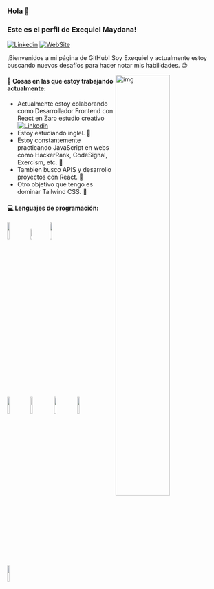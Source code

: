 ### Hola 👋
### Este es el perfil de Exequiel Maydana!

[![Linkedin](https://img.shields.io/badge/-Linkedin-blue)](https://www.linkedin.com/in/hernan-exequiel-maydana-913a50218/)
[![WebSite](https://img.shields.io/badge/-WebSite-orange)](https://exedev.netlify.app/)

¡Bienvenidos a mi página de GitHub! Soy Exequiel y actualmente estoy buscando nuevos desafíos para hacer notar mis habilidades. 😉

<img align="right" alt="img" src="https://user-images.githubusercontent.com/86934811/213883656-37daf030-546c-4811-8dec-fef12ddf9d6a.jpg" width="50%" height="auto" />


#### 🌱 Cosas en las que estoy trabajando actualmente:
- Actualmente estoy colaborando como Desarrollador Frontend con React en Zaro estudio creativo [![Linkedin](https://img.shields.io/badge/-Linkedin-blue)](https://www.linkedin.com/company/zaroweb/)
- Estoy estudiando inglel. 🤗
- Estoy constantemente practicando JavaScript en webs como HackerRank, CodeSignal, Exercism, etc. 🙂
- Tambien busco APIS y desarrollo proyectos con React. 🥰
- Otro objetivo que tengo es dominar Tailwind CSS. 🧐

#### :computer: Lenguajes de programación:

<p>

<code><img width="10%" src="https://www.vectorlogo.zone/logos/w3_html5/w3_html5-ar21.svg"></code>
<code><img width="8%" src="https://www.vectorlogo.zone/logos/w3_css/w3_css-ar21.svg"></code>
<code><img width="10%" src="https://www.vectorlogo.zone/logos/javascript/javascript-ar21.svg"></code>
<br />

<code><img width="10%" src="https://www.vectorlogo.zone/logos/reactjs/reactjs-ar21.svg"></code>
<code><img width="10%" src="https://www.vectorlogo.zone/logos/nodejs/nodejs-ar21.svg"></code>
<code><img width="10%" src="https://www.vectorlogo.zone/logos/postgresql/postgresql-ar21.svg"></code>
<code><img width="10%" src="https://www.vectorlogo.zone/logos/mongodb/mongodb-ar21.svg"></code>
<code><img width="10%" src="https://www.vectorlogo.zone/logos/git-scm/git-scm-ar21.svg"></code> 
<br />

</p>

<!--
**ExequielMaydana/ExequielMaydana** is a ✨ _special_ ✨ repository because its `README.md` (this file) appears on your GitHub profile.

Here are some ideas to get you started:

- 🔭 I’m currently working on ...
- 🌱 I’m currently learning ...
- 👯 I’m looking to collaborate on ...
- 🤔 I’m looking for help with ...
- 💬 Ask me about ...
- 📫 How to reach me: ...
- 😄 Pronouns: ...
- ⚡ Fun fact: ...
-->
